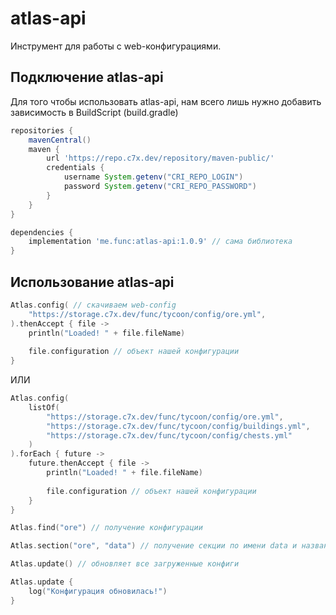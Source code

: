 # atlas-api
Инструмент для работы с web-конфигурациями.

## Подключение atlas-api
Для того чтобы использовать atlas-api, нам всего лишь
нужно добавить зависимость в BuildScript (build.gradle)

```groovy
repositories {
    mavenCentral()
    maven {
        url 'https://repo.c7x.dev/repository/maven-public/'
        credentials {
            username System.getenv("CRI_REPO_LOGIN")
            password System.getenv("CRI_REPO_PASSWORD")
        }
    }
}

dependencies {
    implementation 'me.func:atlas-api:1.0.9' // сама библиотека
}
```

## Использование atlas-api

```kotlin
Atlas.config( // скачиваем web-config
    "https://storage.c7x.dev/func/tycoon/config/ore.yml",
).thenAccept { file ->
    println("Loaded! " + file.fileName)
    
    file.configuration // объект нашей конфигурации
}
```

ИЛИ

```kotlin
Atlas.config(
    listOf(
        "https://storage.c7x.dev/func/tycoon/config/ore.yml",
        "https://storage.c7x.dev/func/tycoon/config/buildings.yml",
        "https://storage.c7x.dev/func/tycoon/config/chests.yml"
    )
).forEach { future ->
    future.thenAccept { file ->
        println("Loaded! " + file.fileName)
        
        file.configuration // объект нашей конфигурации
    }
}
```

```kotlin
Atlas.find("ore") // получение конфигурации

Atlas.section("ore", "data") // получение секции по имени data и названию конфигурации ore

Atlas.update() // обновляет все загруженные конфиги

Atlas.update {
    log("Конфигурация обновилась!")
}
```